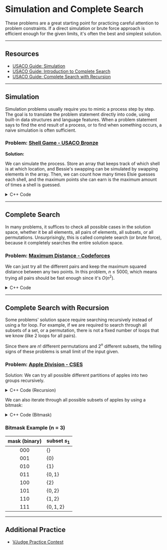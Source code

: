 # Simulation and Complete Search

These problems are a great starting point for practicing careful attention to problem constraints. If a direct simulation or brute force approach is efficient enough for the given limits, it's often the best and simplest solution.

---

## Resources

- [USACO Guide: Simulation](https://usaco.guide/bronze/simulation)
- [USACO Guide: Introduction to Complete Search](https://usaco.guide/bronze/intro-complete)
- [USACO Guide: Complete Search with Recursion](https://usaco.guide/bronze/complete-rec)

---

## Simulation

Simulation problems usually require you to mimic a process step by step. The goal is to translate the problem statement directly into code, using built-in data structures and language features. When a problem statement says to find the end result of a process, or to find when something occurs, a naive simulation is often sufficient.

### Problem: [Shell Game - USACO Bronze](https://usaco.org/index.php?page=viewproblem2&cpid=891)

**Solution:**

We can simulate the process. Store an array that keeps track of which shell is at which location, and Bessie's swapping can be simulated by swapping elements in the array. Then, we can count how many times Elsie guesses each shell, and the maximum points she can earn is the maximum amount of times a shell is guessed.

<details>
<summary>C++ Code</summary>

```cpp
#include <bits/stdc++.h>
using namespace std;

// stores the shell located at position i 
// shell i starts at position i
int shell[4];
// stores number of times shell i was picked
int cnt[4];
int n;

int main() {
    freopen("shell.in", "r", stdin);
    freopen("shell.out", "w", stdout);

    cin >> n;
    for (int i = 1 ; i <= 3 ; i++) {
        shell[i] = i;
        cnt[i] = 0;
    }
    for (int i = 0 ; i < n ; i++) {
        int a, b, g;
        cin >> a >> b >> g;
        swap(shell[a], shell[b]);
        cnt[shell[g]]++;
    }
    // answer is the maximum possible correct guess
    int ans = max(cnt[1], max(cnt[2], cnt[3]));
    cout << ans;
}
```
</details>

---

## Complete Search

In many problems, it suffices to check all possible cases in the solution space, whether it be all elements, all pairs of elements, all subsets, or all permutations. Unsurprisingly, this is called complete search (or brute force), because it completely searches the entire solution space.

### Problem: [Maximum Distance - Codeforces](https://codeforces.com/gym/102951/problem/A)

We can just try all the different pairs and keep the maximum squared distance between any two points. In this problem, $n \leq 5000$, which means trying all pairs should be fast enough since it's $O(n^2)$.

<details>
<summary>C++ Code</summary>

```cpp
#include <bits/stdc++.h>
using namespace std;

const int maxN = 5005;
int x[maxN];
int y[maxN];
int n;

int main() {
    ios_base::sync_with_stdio(0);
    cin.tie(0); cout.tie(0);
    cin >> n;
    for (int i = 0 ; i < n ; i++) {
        cin >> x[i];
    }
    for (int i = 0 ; i < n ; i++) {
        cin >> y[i];
    }
    int max_squared = 0;                   // stores the current maximum
    for (int i = 0 ; i < n ; i++) {        // for each first point
        for (int j = i + 1 ; j < n ; j++) {  // and each second point
            int dx = x[i] - x[j];
            int dy = y[i] - y[j];
            int square_dist = dx * dx + dy * dy;
            max_squared = max(max_squared, square_dist);
        }
    }
    cout << max_squared;
}
```
</details>

---

## Complete Search with Recursion

Some problems' solution space require searching recursively instead of using a for loop. For example, if we are required to search through all subsets of a set, or a permutation, there is not a fixed number of loops that we know (like 2 loops for all pairs).

Since there are $n!$ different permutations and $2^n$ different subsets, the telling signs of these problems is small limit of the input given.

### Problem: [Apple Division - CSES](https://cses.fi/problemset/task/1623)

Solution: We can try all possible different partitions of apples into two groups recursively.

<details>
<summary>C++ Code (Recursion)</summary>

```cpp
#include <bits/stdc++.h>
using namespace std;
using ll = long long;

int n;
ll weights[25];

ll recurse_apples(int index, ll sum1, ll sum2) {
    // We've added all apples- return the absolute difference
    if (index == n) { return abs(sum1 - sum2); }
    // Try adding the current apple to either the first or second set
    return min(recurse_apples(index + 1, sum1 + weights[index], sum2),
               recurse_apples(index + 1, sum1, sum2 + weights[index]));
}

int main() {
    cin >> n;
    for (int i = 0 ; i < n ; i++) { 
        cin >> weights[i]; 
    }
    // Solve the problem starting at apple 0 with both sets being empty
    cout << recurse_apples(0, 0, 0) << endl;
}
```
</details>

We can also iterate through all possible subsets of apples by using a bitmask:

<details>
<summary>C++ Code (Bitmask)</summary>

```cpp
#include <bits/stdc++.h>
using namespace std;
using ll = long long;

int n;
ll weights[25];

int main() {
	cin >> n;

    ll ans = 0;
	for (int i = 0 ; i < n ; i++) { 
        cin >> weights[i];
        ans += weights[i]; 
    }

    for (int mask = 0 ; mask < (1 << n) ; mask++) {
        ll sum1 = 0;
        ll sum2 = 0;
        for (int i = 0 ; i < n ; i++) {
            if (mask & (1 << i)) sum1 += weights[i];
            else sum2 += weights[i];
        }
        ans = min(ans, abs(sum1 - sum2));
    }
    cout << ans;
}
```
</details>

### Bitmask Example (n = 3)

| mask (binary) | subset $s_1$      |
|:-------------:|:------------------|
| 000           | $\{\}$            |
| 001           | $\{0\}$           |
| 010           | $\{1\}$           |
| 011           | $\{0,1\}$         |
| 100           | $\{2\}$           |
| 101           | $\{0,2\}$         |
| 110           | $\{1,2\}$         |
| 111           | $\{0,1,2\}$       |

---

## Additional Practice

- [VJudge Practice Contest](https://vjudge.net/contest/722587#overview)


